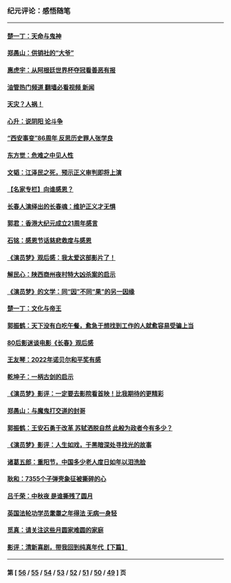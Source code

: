 ### 纪元评论：感悟随笔
---
#### [楚一丁：天命与鬼神](../../pages/nsc1035/n13904371.md?01200330) 
#### [郑愚山：供销社的“大爷”](../../pages/nsc1035/n13904409.md?01200330) 
#### [惠虎宇：从阿根廷世界杯夺冠看善恶有报](../../pages/nsc1035/n13889438.md?01200330) 
#### [油管热门频道 翻墙必看视频 新闻](ok?01200330)
#### [天灾？人祸！](../../pages/nsc1035/n13900104.md?01200330) 
#### [心升：说阴阳 论斗争](../../pages/nsc1035/n13885189.md?01200330) 
#### [“西安事变”86周年 反思历史罪人张学良](../../pages/nsc1035/n13882019.md?01200330) 
#### [东方觉：危难之中见人性](../../pages/nsc1035/n13881549.md?01200330) 
#### [文韬：江泽民之死，预示正义审判即将上演](../../pages/nsc1035/n13877698.md?01200330) 
#### [【名家专栏】向谁感恩？](../../pages/nsc1035/n13873797.md?01200330) 
#### [长春人演绎出的长春魂：维护正义才无惧](../../pages/nsc1035/n13871764.md?01200330) 
#### [郭君：香港大纪元成立21周年感言](../../pages/nsc1035/n13871269.md?01200330) 
#### [石铭：感恩节话慈悲救度与感恩](../../pages/nsc1035/n13869863.md?01200330) 
#### [《演员梦》观后感：我太爱这部影片了！](../../pages/nsc1035/n13866783.md?01200330) 
#### [解民心：陕西商州夜村特大凶杀案的启示](../../pages/nsc1035/n13865339.md?01200330) 
#### [《演员梦》的文学：同“因”不同“果”的另一因缘](../../pages/nsc1035/n13863930.md?01200330) 
#### [楚一丁：文化与帝王](../../pages/nsc1035/n13863143.md?01200330) 
#### [郭振鹤：天下没有白吃午餐，愈急于想找到工作的人就愈容易受骗上当](../../pages/nsc1035/n13860772.md?01200330) 
#### [80后影迷谈电影《长春》观后感](../../pages/nsc1035/n13852708.md?01200330) 
#### [王友琴：2022年诺贝尔和平奖有感](../../pages/nsc1035/n13848079.md?01200330) 
#### [乾坤子：一柄古剑的启示](../../pages/nsc1035/n13841954.md?01200330) 
#### [《演员梦》影评：一定要去影院看首映！比我期待的更精彩](../../pages/nsc1035/n13840865.md?01200330) 
#### [郑愚山：与魔鬼打交道的封哥](../../pages/nsc1035/n13840314.md?01200330) 
#### [郭振鹤：王安石勇于改革 苏轼洒脱自然 此般为政者今有多少？](../../pages/nsc1035/n13836901.md?01200330) 
#### [《演员梦》影评：人生如戏，于黑暗深处寻找光的故事](../../pages/nsc1035/n13832182.md?01200330) 
#### [诸葛五郎：重阳节，中国多少老人度日如年以泪洗脸](../../pages/nsc1035/n13831696.md?01200330) 
#### [耿和：7355个子弹壳象征被撕碎的心](../../pages/nsc1035/n13830612.md?01200330) 
#### [吕千荣：中秋夜 是谁撕残了圆月](../../pages/nsc1035/n13824365.md?01200330) 
#### [英国法轮功学员耄耋之年得法 无病一身轻](../../pages/nsc1035/n13821415.md?01200330) 
#### [觅真：请关注这些月圆家难圆的家庭](../../pages/nsc1035/n13817374.md?01200330) 
#### [影评：清新喜剧，带我回到纯真年代【下篇】](../../pages/nsc1035/n13806698.md?01200330) 

---
#### 第 [ [56](./56.md?01200330) / [55](./55.md?01200330) / [54](./54.md?01200330) / [53](./53.md?01200330) / [52](./52.md?01200330) / [51](./51.md?01200330) / [50](./50.md?01200330) / [49](./49.md?01200330) ] 页
